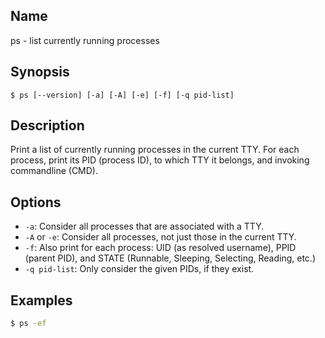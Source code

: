 ## Name

ps - list currently running processes

## Synopsis

```**sh
$ ps [--version] [-a] [-A] [-e] [-f] [-q pid-list]
```

## Description

Print a list of currently running processes in the current TTY.
For each process, print its PID (process ID), to which TTY it belongs, and invoking commandline (CMD).

## Options

* `-a`: Consider all processes that are associated with a TTY.
* `-A` or `-e`: Consider all processes, not just those in the current TTY.
* `-f`: Also print for each process: UID (as resolved username), PPID (parent PID), and STATE (Runnable, Sleeping, Selecting, Reading, etc.)
* `-q pid-list`: Only consider the given PIDs, if they exist.

## Examples

```sh
$ ps -ef
```
